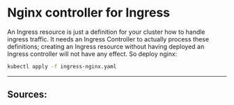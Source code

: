 # Nginx controller for Ingress

An Ingress resource is just a definition for your cluster how to handle ingress traffic. It needs an Ingress Controller to actually process these definitions; creating an Ingress resource without having deployed an Ingress controller will not have any effect. So deploy nginx:

```sh
kubectl apply -f ingress-nginx.yaml
```



---

## Sources:

<!-- - [thanos prometheus sample project](https://github.com/AvnerZini/thanos_prometheus_project) -->

